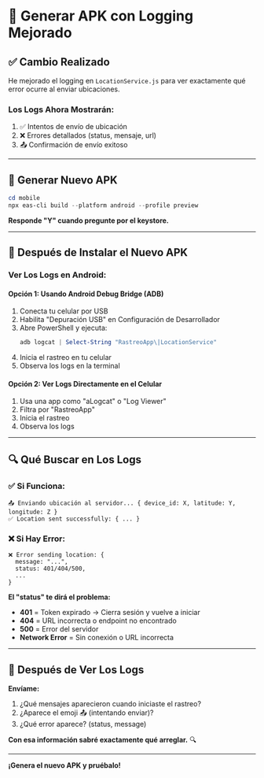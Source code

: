 # 🔧 Generar APK con Logging Mejorado

## ✅ Cambio Realizado

He mejorado el logging en `LocationService.js` para ver exactamente qué error ocurre al enviar ubicaciones.

### Los Logs Ahora Mostrarán:

1. ✅ Intentos de envío de ubicación
2. ❌ Errores detallados (status, mensaje, url)
3. 📤 Confirmación de envío exitoso

---

## 🚀 Generar Nuevo APK

```powershell
cd mobile
npx eas-cli build --platform android --profile preview
```

**Responde "Y" cuando pregunte por el keystore.**

---

## 📱 Después de Instalar el Nuevo APK

### Ver Los Logs en Android:

#### Opción 1: Usando Android Debug Bridge (ADB)

1. Conecta tu celular por USB
2. Habilita "Depuración USB" en Configuración de Desarrollador
3. Abre PowerShell y ejecuta:
   ```powershell
   adb logcat | Select-String "RastreoApp\|LocationService"
   ```
4. Inicia el rastreo en tu celular
5. Observa los logs en la terminal

#### Opción 2: Ver Logs Directamente en el Celular

1. Usa una app como "aLogcat" o "Log Viewer"
2. Filtra por "RastreoApp"
3. Inicia el rastreo
4. Observa los logs

---

## 🔍 Qué Buscar en Los Logs

### ✅ Si Funciona:
```
📤 Enviando ubicación al servidor... { device_id: X, latitude: Y, longitude: Z }
✅ Location sent successfully: { ... }
```

### ❌ Si Hay Error:
```
❌ Error sending location: {
  message: "...",
  status: 401/404/500,
  ...
}
```

**El "status" te dirá el problema:**
- **401** = Token expirado → Cierra sesión y vuelve a iniciar
- **404** = URL incorrecta o endpoint no encontrado
- **500** = Error del servidor
- **Network Error** = Sin conexión o URL incorrecta

---

## 🎯 Después de Ver Los Logs

**Envíame:**
1. ¿Qué mensajes aparecieron cuando iniciaste el rastreo?
2. ¿Aparece el emoji 📤 (intentando enviar)?
3. ¿Qué error aparece? (status, message)

**Con esa información sabré exactamente qué arreglar.** 🔍

---

**¡Genera el nuevo APK y pruébalo!**

